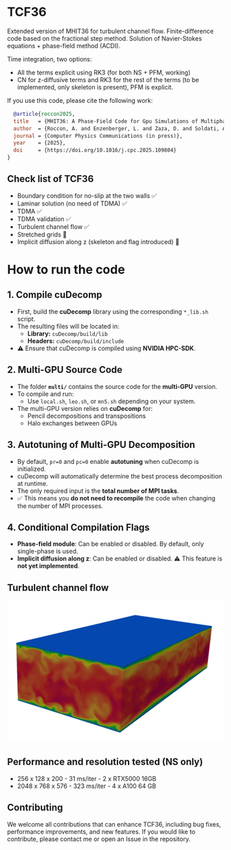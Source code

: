 # TCF36

Extended version of MHIT36 for turbulent channel flow.
Finite-difference code based on the fractional step method.
Solution of Navier-Stokes equations + phase-field method (ACDI).

Time integration, two options:
- All the terms explicit using RK3 (for both NS + PFM, working)
- CN for z-diffusive terms and RK3 for the rest of the terms (to be implemented, only skeleton is present), PFM is explicit.


If you use this code, please cite the following work: 
```bibtex
  @article{roccon2025,
  title   = {MHIT36: A Phase-Field Code for Gpu Simulations of Multiphase Homogeneous Isotropic Turbulence},
  author  = {Roccon, A. and Enzenberger, L. and Zaza, D. and Soldati, A.},
  journal = {Computer Physics Communications (in press)},
  year    = {2025},
  doi     = {https://doi.org/10.1016/j.cpc.2025.109804}
}
```


## Check list of TCF36
- Boundary condition for no-slip at the two walls ✅
- Laminar solution (no need of TDMA) ✅
- TDMA ✅
- TDMA validation ✅ 
- Turbulent channel flow ✅ 
- Stretched grids 🚧
- Implicit diffusion along z (skeleton and flag introduced) 🚧

# How to run the code
## 1. Compile cuDecomp
- First, build the **cuDecomp** library using the corresponding `*_lib.sh` script.  
- The resulting files will be located in:
  - **Library:** `cuDecomp/build/lib`  
  - **Headers:** `cuDecomp/build/include`  
- ⚠️ Ensure that cuDecomp is compiled using **NVIDIA HPC-SDK**.  

## 2. Multi-GPU Source Code
- The folder **`multi/`** contains the source code for the **multi-GPU** version.  
- To compile and run:
  - Use `local.sh`, `leo.sh`, or `mn5.sh` depending on your system.  
- The multi-GPU version relies on **cuDecomp** for:
  - Pencil decompositions and transpositions  
  - Halo exchanges between GPUs  

## 3. Autotuning of Multi-GPU Decomposition
- By default, `pr=0` and `pc=0` enable **autotuning** when cuDecomp is initialized.  
- cuDecomp will automatically determine the best process decomposition at runtime.  
- The only required input is the **total number of MPI tasks**.  
- ✅ This means you **do not need to recompile** the code when changing the number of MPI processes.  

## 4. Conditional Compilation Flags
- **Phase-field module**: Can be enabled or disabled. By default, only single-phase is used.  
- **Implicit diffusion along z**: Can be enabled or disabled. ⚠️ This feature is **not yet implemented**.


## Turbulent channel flow 

![Test](val/tcf.png)

## Performance and resolution tested (NS only)

- 256 x 128 x 200 - 31 ms/iter - 2 x RTX5000 16GB 
- 2048 x 768 x 576 - 323 ms/iter - 4 x A100 64 GB 

## Contributing

We welcome all contributions that can enhance TCF36, including bug fixes, performance improvements, and new features. 
If you would like to contribute, please contact me or open an Issue in the repository.